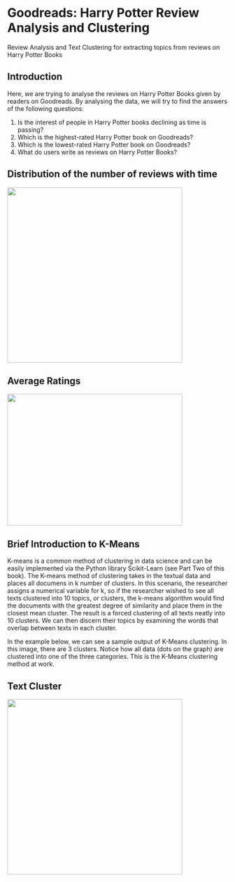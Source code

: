 # Goodreads: Harry Potter Review Analysis and Clustering
Review Analysis and Text Clustering for extracting topics from reviews on Harry Potter Books 

## Introduction
Here, we are trying to analyse the reviews on Harry Potter Books given by readers on Goodreads. By analysing the data, we will try to find the answers of the following questions:
1. Is the interest of people in Harry Potter books declining as time is passing?
2. Which is the highest-rated Harry Potter book on Goodreads?
3. Which is the lowest-rated Harry Potter book on Goodreads?
4. What do users write as reviews on Harry Potter Books?

## Distribution of the number of reviews with time
<img src="https://user-images.githubusercontent.com/65237445/149659085-61ce5f20-8aa5-4f1f-ab29-c0faf537df66.PNG" width="400" height = "400">

## Average Ratings 
<img src="https://user-images.githubusercontent.com/65237445/149659172-d6de6226-4687-427e-907f-5b8361db4c06.png" width="400" height = "300">

## Brief Introduction to K-Means
K-means is a common method of clustering in data science and can be easily implemented via the Python library Scikit-Learn (see Part Two of this book). The K-means method of clustering takes in the textual data and places all documens in k number of clusters. In this scenario, the researcher assigns a numerical variable for k, so if the researcher wished to see all texts clustered into 10 topics, or clusters, the k-means algorithm would find the documents with the greatest degree of similarity and place them in the closest mean cluster. The result is a forced clustering of all texts neatly into 10 clusters. We can then discern their topics by examining the words that overlap between texts in each cluster.

In the example below, we can see a sample output of K-Means clustering. In this image, there are 3 clusters. Notice how all data (dots on the graph) are clustered into one of the three categories. This is the K-Means clustering method at work.
## Text Cluster
<img src="https://user-images.githubusercontent.com/65237445/149658485-8280f0b2-f2cf-482a-b588-a5f24f7ca844.PNG" width="400" height = "400">
